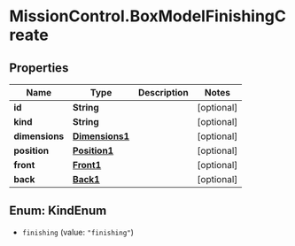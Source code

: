 # MissionControl.BoxModelFinishingCreate

## Properties
Name | Type | Description | Notes
------------ | ------------- | ------------- | -------------
**id** | **String** |  | [optional] 
**kind** | **String** |  | [optional] 
**dimensions** | [**Dimensions1**](Dimensions1.md) |  | [optional] 
**position** | [**Position1**](Position1.md) |  | [optional] 
**front** | [**Front1**](Front1.md) |  | [optional] 
**back** | [**Back1**](Back1.md) |  | [optional] 

<a name="KindEnum"></a>
## Enum: KindEnum

* `finishing` (value: `"finishing"`)

